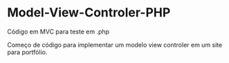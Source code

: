 # Model-View-Controler-PHP
Código em MVC para teste em .php

Começo de código para implementar um modelo view controler em um site para portfólio.
